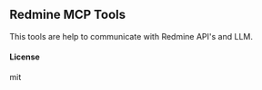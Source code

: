 ## Redmine MCP Tools

This tools are help to communicate with Redmine API's and LLM.

#### License

mit